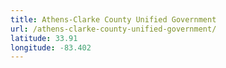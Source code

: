 ```yaml
---
title: Athens-Clarke County Unified Government
url: /athens-clarke-county-unified-government/
latitude: 33.91
longitude: -83.402
---
```

